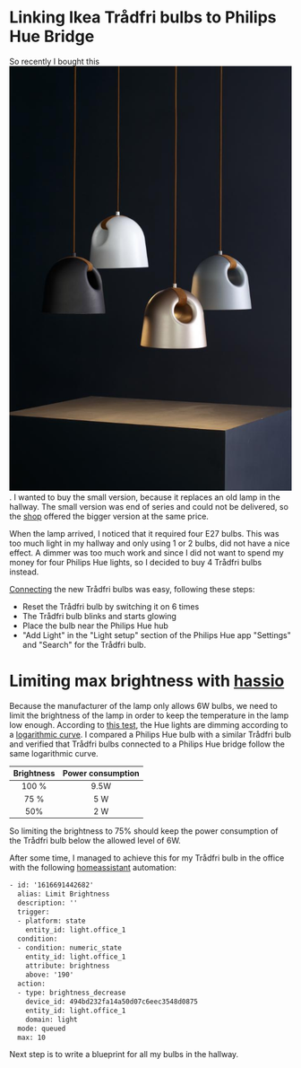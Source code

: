 # Linking Ikea Trådfri bulbs to Philips Hue Bridge

So recently I bought this ![](images/cow.jpg "white hanglamp cow").
I wanted to buy the small version, because it replaces an old lamp in the hallway.
The small version was end of series and could not be delivered, so the [shop](https://shop.d-lightz.com/) offered the bigger version at the same price.

When the lamp arrived, I noticed that it required four E27 bulbs. This was too much light in my hallway and only using 1 or 2 bulbs, did not have a nice effect. A dimmer was too much work and since I did not want to spend my money for four Philips Hue lights, so I decided to buy 4 Trådfri bulbs instead.

[Connecting](https://www.the-ambient.com/how-to/ikea-smart-bulbs-on-philips-hue-app-255) the new Trådfri bulbs was easy, following these steps:
- Reset the Trådfri bulb by switching it on 6 times
- The Trådfri bulb blinks and starts glowing
- Place the bulb near the Philips Hue hub
- "Add Light" in the "Light setup" section of the Philips Hue app "Settings" and "Search" for the Trådfri bulb.

# Limiting max brightness with [hassio]()

Because the manufacturer of the lamp only allows 6W bulbs, we need to limit the brightness of the lamp in order to keep the temperature in the lamp low enough. According to [this test](https://www.youtube.com/watch?v=mg4-O-3Vsn0&ab_channel=AutomateYourLife), the Hue lights are dimming according to a [logarithmic curve](https://www.cnet.com/home/energy-and-utilities/your-smart-bulbs-arent-dimming-the-way-you-think-they-are-heres-why/). 
I compared a Philips Hue bulb with a similar Trådfri bulb and verified that Trådfri bulbs connected to a Philips Hue bridge follow the same logarithmic curve.

| Brightness | Power consumption |
|:----------:|:-----------------:|
| 100 % | 9.5W |
| 75 % | 5 W |
| 50% | 2 W |

So limiting the brightness to 75% should keep the power consumption of the Trådfri bulb below the allowed level of 6W.

After some time, I managed to achieve this for my Trådfri bulb in the office with the following [homeassistant](https://www.home-assistant.io/) automation:

```
- id: '1616691442682'
  alias: Limit Brightness
  description: ''
  trigger:
  - platform: state
    entity_id: light.office_1
  condition:
  - condition: numeric_state
    entity_id: light.office_1
    attribute: brightness
    above: '190'
  action:
  - type: brightness_decrease
    device_id: 494bd232fa14a50d07c6eec3548d0875
    entity_id: light.office_1
    domain: light
  mode: queued
  max: 10
```

Next step is to write a blueprint for all my bulbs in the hallway.